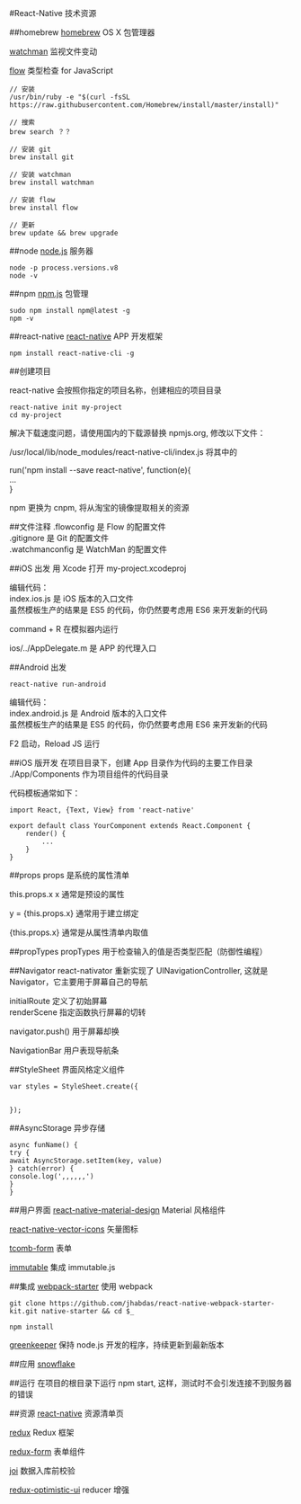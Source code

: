 #React-Native 技术资源

##homebrew
[homebrew](https://github.com/Homebrew/homebrew) OS X 包管理器

[watchman](https://github.com/facebook/watchman) 监视文件变动

[flow](https://github.com/facebook/flow) 类型检查 for JavaScript

```
// 安装
/usr/bin/ruby -e "$(curl -fsSL https://raw.githubusercontent.com/Homebrew/install/master/install)"

// 搜索
brew search ？？

// 安装 git
brew install git

// 安装 watchman
brew install watchman

// 安装 flow
brew install flow

// 更新
brew update && brew upgrade
```

##node
[node.js](https://nodejs.org) 服务器
 
```
node -p process.versions.v8
node -v
```

##npm
[npm.js](https://www.npmjs.com) 包管理

```
sudo npm install npm@latest -g
npm -v
```

##react-native
[react-native](https://github.com/facebook/react-native) APP 开发框架

```
npm install react-native-cli -g
```

##创建项目

react-native 会按照你指定的项目名称，创建相应的项目目录

```
react-native init my-project
cd my-project
```

解决下载速度问题，请使用国内的下载源替换 npmjs.org, 修改以下文件：

/usr/local/lib/node_modules/react-native-cli/index.js 将其中的

run('npm install --save react-native', function(e){  
    ...  
}

npm 更换为 cnpm, 将从淘宝的镜像提取相关的资源


##文件注释
.flowconfig 是 Flow 的配置文件  
.gitignore  是 Git 的配置文件  
.watchmanconfig 是 WatchMan 的配置文件  


##iOS 出发
用 Xcode 打开 my-project.xcodeproj

编辑代码：  
index.ios.js 是 iOS 版本的入口文件  
虽然模板生产的结果是 ES5 的代码，你仍然要考虑用 ES6 来开发新的代码

command + R 在模拟器内运行

ios/../AppDelegate.m 是 APP 的代理入口


##Android 出发

```
react-native run-android
```

编辑代码：  
index.android.js 是 Android 版本的入口文件  
虽然模板生产的结果是 ES5 的代码，你仍然要考虑用 ES6 来开发新的代码  

F2 启动，Reload JS 运行


##iOS 版开发
在项目目录下，创建 App 目录作为代码的主要工作目录   
./App/Components 作为项目组件的代码目录  

代码模板通常如下：  
```
import React, {Text, View} from 'react-native'

export default class YourComponent extends React.Component {  
	render() {  
		...  
	}  
}
```

##props
props 是系统的属性清单

this.props.x  x 通常是预设的属性

y = {this.props.x} 通常用于建立绑定

{this.props.x} 通常是从属性清单内取值


##propTypes
propTypes 用于检查输入的值是否类型匹配（防御性编程）


##Navigator
react-nativator 重新实现了 UINavigationController, 这就是 Navigator，它主要用于屏幕自己的导航

initialRoute 定义了初始屏幕  
renderScene 指定函数执行屏幕的切转

navigator.push() 用于屏幕却换

NavigationBar 用户表现导航条

##StyleSheet
界面风格定义组件

```
var styles = StyleSheet.create({


});
```

##AsyncStorage
异步存储

```
async funName() {
try {
await AsyncStorage.setItem(key, value)
} catch(error) {
console.log(',,,,,,')
}
}
```

##用户界面
[react-native-material-design](https://github.com/react-native-material-design/react-native-material-design) Material 风格组件

[react-native-vector-icons](https://github.com/oblador/react-native-vector-icons) 矢量图标

[tcomb-form](https://github.com/gcanti/tcomb-form-native) 表单

[immutable](https://github.com/thewei/react-native-immutable) 集成 immutable.js

##集成
[webpack-starter](https://github.com/jhabdas/react-native-webpack-starter-kit) 使用 webpack

```
git clone https://github.com/jhabdas/react-native-webpack-starter-kit.git native-starter && cd $_

npm install
```

[greenkeeper](https://github.com/greenkeeperio/greenkeeper) 保持 node.js 开发的程序，持续更新到最新版本


##应用
[snowflake](https://github.com/bartonhammond/snowflake)

##运行
在项目的根目录下运行 npm start, 这样，测试时不会引发连接不到服务器的错误

##资源
[react-native](https://js.coach/react-native) 资源清单页

[redux](https://github.com/reactjs/redux) Redux 框架

[redux-form](https://github.com/erikras/redux-form) 表单组件

[joi](https://github.com/hapijs/joi) 数据入库前校验

[redux-optimistic-ui](https://github.com/mattkrick/redux-optimistic-ui) reducer 增强



